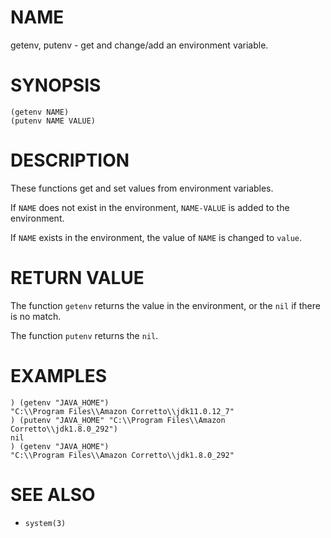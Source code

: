 # NAME
getenv, putenv - get and change/add an environment variable.

# SYNOPSIS

    (getenv NAME)
    (putenv NAME VALUE)

# DESCRIPTION
These functions get and set values from environment variables.

If `NAME` does not exist in the environment, `NAME-VALUE` is added to the environment.

If `NAME` exists in the environment, the value of `NAME` is changed to `value`.

# RETURN VALUE
The function `getenv` returns the value in the environment, or the `nil` if there is no match.

The function `putenv` returns the `nil`.

# EXAMPLES

    ) (getenv "JAVA_HOME")
    "C:\\Program Files\\Amazon Corretto\\jdk11.0.12_7"
    ) (putenv "JAVA_HOME" "C:\\Program Files\\Amazon Corretto\\jdk1.8.0_292")
    nil
    ) (getenv "JAVA_HOME")
    "C:\\Program Files\\Amazon Corretto\\jdk1.8.0_292"

# SEE ALSO
- `system(3)`
